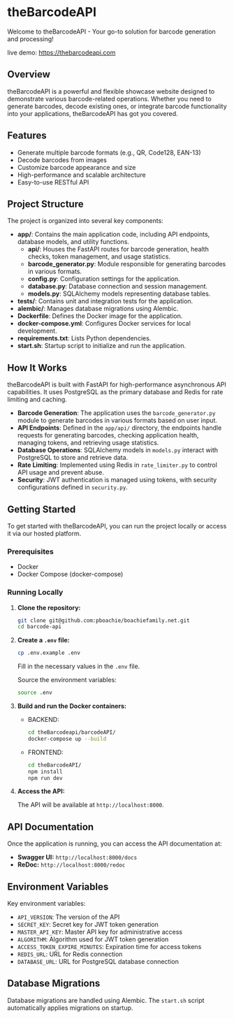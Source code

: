 # theBarcodeAPI

Welcome to theBarcodeAPI - Your go-to solution for barcode generation and processing!

live demo: https://thebarcodeapi.com

## Overview

theBarcodeAPI is a powerful and flexible showcase website designed to demonstrate various barcode-related operations. Whether you need to generate barcodes, decode existing ones, or integrate barcode functionality into your applications, theBarcodeAPI has got you covered.

## Features

- Generate multiple barcode formats (e.g., QR, Code128, EAN-13)
- Decode barcodes from images
- Customize barcode appearance and size
- High-performance and scalable architecture
- Easy-to-use RESTful API

## Project Structure

The project is organized into several key components:

- **app/**: Contains the main application code, including API endpoints, database models, and utility functions.
  - **api/**: Houses the FastAPI routes for barcode generation, health checks, token management, and usage statistics.
  - **barcode_generator.py**: Module responsible for generating barcodes in various formats.
  - **config.py**: Configuration settings for the application.
  - **database.py**: Database connection and session management.
  - **models.py**: SQLAlchemy models representing database tables.
- **tests/**: Contains unit and integration tests for the application.
- **alembic/**: Manages database migrations using Alembic.
- **Dockerfile**: Defines the Docker image for the application.
- **docker-compose.yml**: Configures Docker services for local development.
- **requirements.txt**: Lists Python dependencies.
- **start.sh**: Startup script to initialize and run the application.

## How It Works

theBarcodeAPI is built with FastAPI for high-performance asynchronous API capabilities. It uses PostgreSQL as the primary database and Redis for rate limiting and caching.

- **Barcode Generation**: The application uses the `barcode_generator.py` module to generate barcodes in various formats based on user input.
- **API Endpoints**: Defined in the `app/api/` directory, the endpoints handle requests for generating barcodes, checking application health, managing tokens, and retrieving usage statistics.
- **Database Operations**: SQLAlchemy models in `models.py` interact with PostgreSQL to store and retrieve data.
- **Rate Limiting**: Implemented using Redis in `rate_limiter.py` to control API usage and prevent abuse.
- **Security**: JWT authentication is managed using tokens, with security configurations defined in `security.py`.

## Getting Started

To get started with theBarcodeAPI, you can run the project locally or access it via our hosted platform.

### Prerequisites

- Docker
- Docker Compose (docker-compose)

### Running Locally

1. **Clone the repository:**

    ```bash
    git clone git@github.com:pboachie/boachiefamily.net.git
    cd barcode-api
    ```

2. **Create a `.env` file:**

    ```bash
    cp .env.example .env
    ```

    Fill in the necessary values in the `.env` file.

    Source the environment variables:

    ```bash
    source .env
    ```

3. **Build and run the Docker containers:**
    - BACKEND:
        ```bash
        cd theBarcodeapi/barcodeAPI/
        docker-compose up --build
        ```
    - FRONTEND:
        ```bash
        cd theBarcodeAPI/
        npm install
        npm run dev

4. **Access the API:**

    The API will be available at `http://localhost:8000`.

## API Documentation

Once the application is running, you can access the API documentation at:

- **Swagger UI:** `http://localhost:8000/docs`
- **ReDoc:** `http://localhost:8000/redoc`

## Environment Variables

Key environment variables:

- `API_VERSION`: The version of the API
- `SECRET_KEY`: Secret key for JWT token generation
- `MASTER_API_KEY`: Master API key for administrative access
- `ALGORITHM`: Algorithm used for JWT token generation
- `ACCESS_TOKEN_EXPIRE_MINUTES`: Expiration time for access tokens
- `REDIS_URL`: URL for Redis connection
- `DATABASE_URL`: URL for PostgreSQL database connection

## Database Migrations

Database migrations are handled using Alembic. The `start.sh` script automatically applies migrations on startup.
